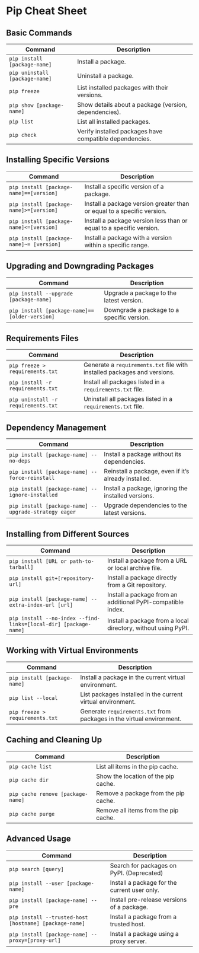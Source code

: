 # Pip Cheat Sheet

## Basic Commands

| **Command**                    | **Description**                                        |
|--------------------------------|--------------------------------------------------------|
| `pip install [package-name]`   | Install a package.                                     |
| `pip uninstall [package-name]` | Uninstall a package.                                   |
| `pip freeze`                   | List installed packages with their versions.           |
| `pip show [package-name]`      | Show details about a package (version, dependencies).  |
| `pip list`                     | List all installed packages.                           |
| `pip check`                    | Verify installed packages have compatible dependencies.|

## Installing Specific Versions

| **Command**                                  | **Description**                                               |
|----------------------------------------------|---------------------------------------------------------------|
| `pip install [package-name]==[version]`      | Install a specific version of a package.                      |
| `pip install [package-name]>=[version]`      | Install a package version greater than or equal to a specific version. |
| `pip install [package-name]<=[version]`      | Install a package version less than or equal to a specific version.   |
| `pip install [package-name]~= [version]`     | Install a package with a version within a specific range.     |

## Upgrading and Downgrading Packages

| **Command**                    | **Description**                                      |
|--------------------------------|------------------------------------------------------|
| `pip install --upgrade [package-name]` | Upgrade a package to the latest version.       |
| `pip install [package-name]==[older-version]` | Downgrade a package to a specific version. |

## Requirements Files

| **Command**                    | **Description**                                                      |
|--------------------------------|----------------------------------------------------------------------|
| `pip freeze > requirements.txt`| Generate a `requirements.txt` file with installed packages and versions. |
| `pip install -r requirements.txt` | Install all packages listed in a `requirements.txt` file.       |
| `pip uninstall -r requirements.txt` | Uninstall all packages listed in a `requirements.txt` file. |

## Dependency Management

| **Command**                    | **Description**                                                      |
|--------------------------------|----------------------------------------------------------------------|
| `pip install [package-name] --no-deps` | Install a package without its dependencies.                  |
| `pip install [package-name] --force-reinstall` | Reinstall a package, even if it’s already installed.    |
| `pip install [package-name] --ignore-installed` | Install a package, ignoring the installed versions.      |
| `pip install [package-name] --upgrade-strategy eager` | Upgrade dependencies to the latest versions.          |

## Installing from Different Sources

| **Command**                                              | **Description**                                                      |
|----------------------------------------------------------|----------------------------------------------------------------------|
| `pip install [URL or path-to-tarball]`                   | Install a package from a URL or local archive file.                  |
| `pip install git+[repository-url]`                       | Install a package directly from a Git repository.                    |
| `pip install [package-name] --extra-index-url [url]`     | Install a package from an additional PyPI-compatible index.          |
| `pip install --no-index --find-links=[local-dir] [package-name]` | Install a package from a local directory, without using PyPI.  |

## Working with Virtual Environments

| **Command**                    | **Description**                                                      |
|--------------------------------|----------------------------------------------------------------------|
| `pip install [package-name]`   | Install a package in the current virtual environment.               |
| `pip list --local`             | List packages installed in the current virtual environment.         |
| `pip freeze > requirements.txt` | Generate `requirements.txt` from packages in the virtual environment. |

## Caching and Cleaning Up

| **Command**                    | **Description**                                                      |
|--------------------------------|----------------------------------------------------------------------|
| `pip cache list`               | List all items in the pip cache.                                      |
| `pip cache dir`                | Show the location of the pip cache.                                   |
| `pip cache remove [package-name]` | Remove a package from the pip cache.                            |
| `pip cache purge`              | Remove all items from the pip cache.                                  |

## Advanced Usage

| **Command**                    | **Description**                                                      |
|--------------------------------|----------------------------------------------------------------------|
| `pip search [query]`           | Search for packages on PyPI. (Deprecated)                            |
| `pip install --user [package-name]` | Install a package for the current user only.                  |
| `pip install [package-name] --pre` | Install pre-release versions of a package.                   |
| `pip install --trusted-host [hostname] [package-name]` | Install a package from a trusted host.                      |
| `pip install [package-name] --proxy=[proxy-url]` | Install a package using a proxy server.                    |

